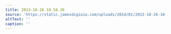 ```yaml
---
title: 2013-10-26 10.58.36
source: 'https://static.jamesdigioia.com/uploads/2014/01/2013-10-26-10-58-36-scaled.jpg'
altText: ''
caption: ''
---
```


